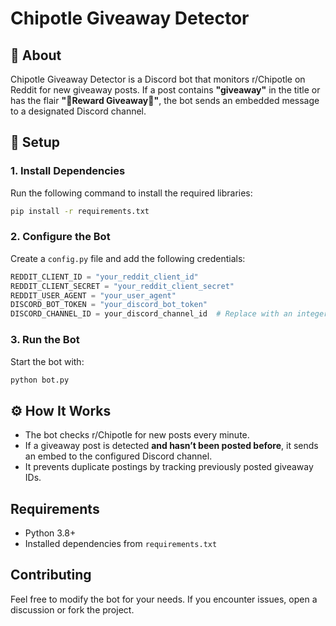 # Chipotle Giveaway Detector

## 📌 About
Chipotle Giveaway Detector is a Discord bot that monitors r/Chipotle on Reddit for new giveaway posts. If a post contains **"giveaway"** in the title or has the flair **"🎁Reward Giveaway🎁"**, the bot sends an embedded message to a designated Discord channel.

## 🔧 Setup

### 1. Install Dependencies
Run the following command to install the required libraries:

```bash
pip install -r requirements.txt
```

### 2. Configure the Bot
Create a `config.py` file and add the following credentials:

```python
REDDIT_CLIENT_ID = "your_reddit_client_id"
REDDIT_CLIENT_SECRET = "your_reddit_client_secret"
REDDIT_USER_AGENT = "your_user_agent"
DISCORD_BOT_TOKEN = "your_discord_bot_token"
DISCORD_CHANNEL_ID = your_discord_channel_id  # Replace with an integer
```

### 3. Run the Bot
Start the bot with:

```bash
python bot.py
```

## ⚙️ How It Works
- The bot checks r/Chipotle for new posts every minute.
- If a giveaway post is detected **and hasn’t been posted before**, it sends an embed to the configured Discord channel.
- It prevents duplicate postings by tracking previously posted giveaway IDs.

## Requirements
- Python 3.8+
- Installed dependencies from `requirements.txt`

## Contributing
Feel free to modify the bot for your needs. If you encounter issues, open a discussion or fork the project.

